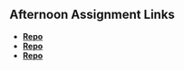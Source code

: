 ## Afternoon Assignment Links

* **[Repo](https://github.com/Rilezzz/Chore_Score.git)**
* **[Repo](https://github.com/Rilezzz/GregsList_CSharp.git)**
* **[Repo](https://github.com/Rilezzz/All_Spice.git)**
